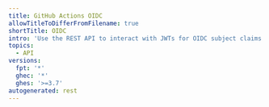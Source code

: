 ```yaml
---
title: GitHub Actions OIDC
allowTitleToDifferFromFilename: true
shortTitle: OIDC
intro: 'Use the REST API to interact with JWTs for OIDC subject claims in {% data variables.product.prodname_actions %}.'
topics:
  - API
versions:
  fpt: '*'
  ghec: '*'
  ghes: '>=3.7'
autogenerated: rest
---
```




<!-- Content after this section is automatically generated -->

